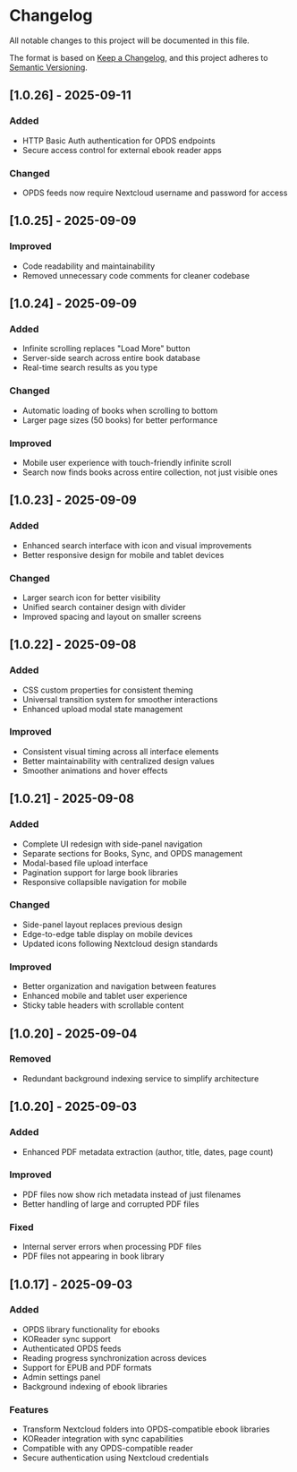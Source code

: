 # Changelog

All notable changes to this project will be documented in this file.

The format is based on [Keep a Changelog](https://keepachangelog.com/en/1.0.0/),
and this project adheres to [Semantic Versioning](https://semver.org/spec/v2.0.0.html).

## [1.0.26] - 2025-09-11

### Added
- HTTP Basic Auth authentication for OPDS endpoints
- Secure access control for external ebook reader apps

### Changed
- OPDS feeds now require Nextcloud username and password for access

## [1.0.25] - 2025-09-09

### Improved
- Code readability and maintainability
- Removed unnecessary code comments for cleaner codebase

## [1.0.24] - 2025-09-09

### Added
- Infinite scrolling replaces "Load More" button
- Server-side search across entire book database
- Real-time search results as you type

### Changed
- Automatic loading of books when scrolling to bottom
- Larger page sizes (50 books) for better performance

### Improved
- Mobile user experience with touch-friendly infinite scroll
- Search now finds books across entire collection, not just visible ones

## [1.0.23] - 2025-09-09

### Added
- Enhanced search interface with icon and visual improvements
- Better responsive design for mobile and tablet devices

### Changed
- Larger search icon for better visibility
- Unified search container design with divider
- Improved spacing and layout on smaller screens

## [1.0.22] - 2025-09-08

### Added
- CSS custom properties for consistent theming
- Universal transition system for smoother interactions
- Enhanced upload modal state management

### Improved
- Consistent visual timing across all interface elements
- Better maintainability with centralized design values
- Smoother animations and hover effects

## [1.0.21] - 2025-09-08

### Added
- Complete UI redesign with side-panel navigation
- Separate sections for Books, Sync, and OPDS management
- Modal-based file upload interface
- Pagination support for large book libraries
- Responsive collapsible navigation for mobile

### Changed
- Side-panel layout replaces previous design
- Edge-to-edge table display on mobile devices
- Updated icons following Nextcloud design standards

### Improved
- Better organization and navigation between features
- Enhanced mobile and tablet user experience
- Sticky table headers with scrollable content

## [1.0.20] - 2025-09-04

### Removed
- Redundant background indexing service to simplify architecture

## [1.0.20] - 2025-09-03

### Added
- Enhanced PDF metadata extraction (author, title, dates, page count)

### Improved
- PDF files now show rich metadata instead of just filenames
- Better handling of large and corrupted PDF files

### Fixed
- Internal server errors when processing PDF files
- PDF files not appearing in book library

## [1.0.17] - 2025-09-03

### Added
- OPDS library functionality for ebooks
- KOReader sync support
- Authenticated OPDS feeds
- Reading progress synchronization across devices
- Support for EPUB and PDF formats
- Admin settings panel
- Background indexing of ebook libraries

### Features
- Transform Nextcloud folders into OPDS-compatible ebook libraries
- KOReader integration with sync capabilities
- Compatible with any OPDS-compatible reader
- Secure authentication using Nextcloud credentials